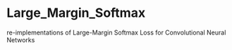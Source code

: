 # Large_Margin_Softmax
re-implementations of Large-Margin Softmax Loss for Convolutional Neural Networks
